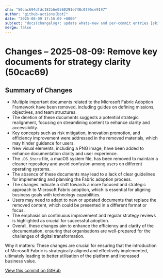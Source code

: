 ```yaml
---
sha: "50cac694dfdc182b6e0560291e748c0f95ce9197"
author: "github-actions[bot]"
date: "2025-08-09 17:56:09 +0000"
subject: "docs(changelog): update whats-new and per-commit entries [skip ci]"
merge: false
---
```


# Changes – 2025-08-09: Remove key documents for strategy clarity (50cac69)

## Summary of Changes

- Multiple important documents related to the Microsoft Fabric Adoption Framework have been removed, including guides on defining missions, objectives, and team structures.
- The deletion of these documents suggests a potential strategic realignment, focusing on streamlining content to enhance clarity and accessibility.
- Key concepts such as risk mitigation, innovation promotion, and efficiency improvement were addressed in the removed materials, which may hinder guidance for users.
- New visual elements, including a PNG image, have been added to enhance documentation clarity and user experience.
- The `.DS_Store` file, a macOS system file, has been removed to maintain a cleaner repository and avoid confusion among users on different operating systems.
- The absence of these documents may lead to a lack of clear guidelines for implementing and planning the Fabric adoption process.
- The changes indicate a shift towards a more focused and strategic approach to Microsoft Fabric adoption, which is essential for aligning business goals with technology capabilities.
- Users may need to adapt to new or updated documents that replace the removed content, which could be presented in a different format or focus.
- The emphasis on continuous improvement and regular strategy reviews is highlighted as crucial for successful adoption.
- Overall, these changes aim to enhance the efficiency and clarity of the documentation, ensuring that organisations are well-prepared for the challenges of digital transformation.

Why it matters: These changes are crucial for ensuring that the introduction of Microsoft Fabric is strategically aligned and effectively implemented, ultimately leading to better utilisation of the platform and increased business value.

[View this commit on GitHub](https://github.com/TheTrustedAdvisor/FabricAdoptionFramework/commit/50cac694dfdc182b6e0560291e748c0f95ce9197)
